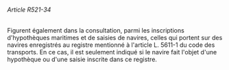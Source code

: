 ###### Article R521-34

Figurent également dans la consultation, parmi les inscriptions d'hypothèques maritimes et de saisies de navires, celles qui portent sur des navires enregistrés au registre mentionné à l'article L. 5611-1 du code des transports. En ce cas, il est seulement indiqué si le navire fait l'objet d'une hypothèque ou d'une saisie inscrite dans ce registre.

